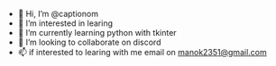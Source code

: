 - 👋 Hi, I’m @captionom
- 👀 I’m interested in learing
- 🌱 I’m currently learning python with tkinter
- 💞️ I’m looking to collaborate on discord
- 📫 if interested to learing with me email on manok2351@gmail.com

